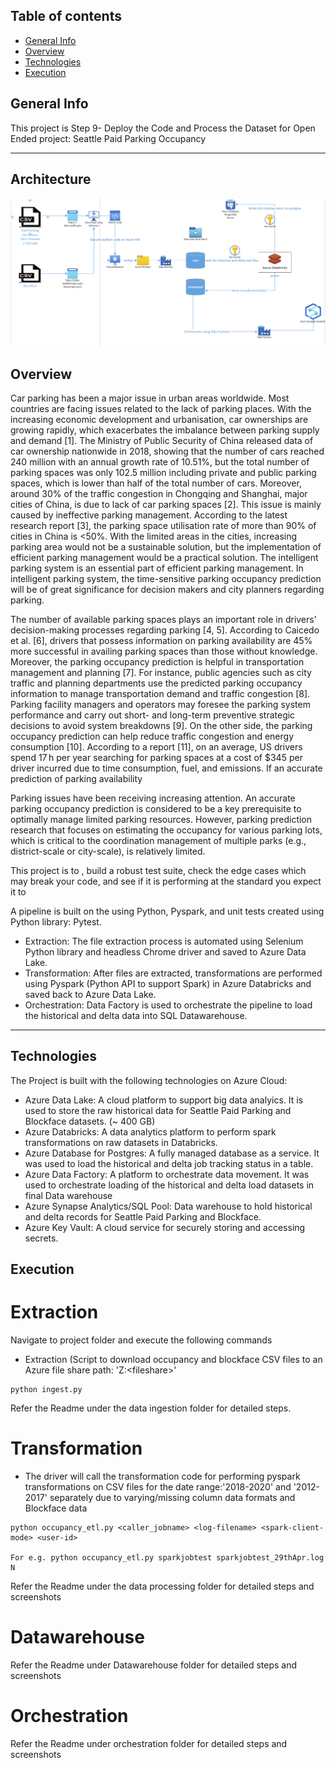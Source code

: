 ## Table of contents
* [General Info](#general-info)
* [Overview](#overview)
* [Technologies](#technologies)
* [Execution](#execution)


## General Info
This project is Step 9- Deploy the Code and Process the Dataset for Open Ended project: Seattle Paid Parking Occupancy

<hr/>

## Architecture

![Alt text](./Documentation/SeattleETLPipelineArchitecture.PNG?raw=true "ETLPipelineArchitecture")


## Overview
Car parking has been a major issue in urban areas worldwide. Most countries are facing issues related to the lack of parking places. With the increasing economic development and urbanisation, car ownerships are growing rapidly, which exacerbates the imbalance between parking supply and demand [1]. The Ministry of Public Security of China released data of car ownership nationwide in 2018, showing that the number of cars reached 240 million with an annual growth rate of 10.51%, but the total number of parking spaces was only 102.5 million including private and public parking spaces, which is lower than half of the total number of cars. Moreover, around 30% of the traffic congestion in Chongqing and Shanghai, major cities of China, is due to lack of car parking spaces [2]. This issue is mainly caused by ineffective parking management. According to the latest research report [3], the parking space utilisation rate of more than 90% of cities in China is <50%. With the limited areas in the cities, increasing parking area would not be a sustainable solution, but the implementation of efficient parking management would be a practical solution. The intelligent parking system is an essential part of efficient parking management. In intelligent parking system, the time-sensitive parking occupancy prediction will be of great significance for decision makers and city planners regarding parking.

The number of available parking spaces plays an important role in drivers’ decision-making processes regarding parking [4, 5]. According to Caicedo et al. [6], drivers that possess information on parking availability are 45% more successful in availing parking spaces than those without knowledge. Moreover, the parking occupancy prediction is helpful in transportation management and planning [7]. For instance, public agencies such as city traffic and planning departments use the predicted parking occupancy information to manage transportation demand and traffic congestion [8]. Parking facility managers and operators may foresee the parking system performance and carry out short- and long-term preventive strategic decisions to avoid system breakdowns [9]. On the other side, the parking occupancy prediction can help reduce traffic congestion and energy consumption [10]. According to a report [11], on an average, US drivers spend 17 h per year searching for parking spaces at a cost of $345 per driver incurred due to time consumption, fuel, and emissions. If an accurate prediction of parking availability


Parking issues have been receiving increasing attention. An accurate parking occupancy prediction is considered to be a key prerequisite to optimally manage limited parking resources. However, parking prediction research that focuses on estimating the occupancy for various parking lots, which is critical to the coordination management of multiple parks (e.g., district-scale or city-scale), is relatively limited.

This project is to , build a robust test suite, check the edge cases which may break your code, and see if it is performing at the standard you expect it to

A pipeline is built on the using Python, Pyspark, and unit tests created using Python library: Pytest.

* Extraction: The file extraction process is automated using Selenium Python library and headless Chrome driver and saved to Azure Data Lake.
* Transformation: After files are extracted, transformations are performed using Pyspark (Python API to support Spark) in Azure Databricks and saved back to Azure Data Lake.
* Orchestration: Data Factory is used to orchestrate the pipeline to load the historical and delta data into SQL Datawarehouse.

<hr/>


## Technologies
The Project is built with the following technologies on Azure Cloud:
* Azure Data Lake: A cloud platform to support big data analyics. It is used to store the raw historical data for Seattle Paid Parking and Blockface datasets. (~ 400 GB)
* Azure Databricks: A data analytics platform to perform spark transformations on raw datasets in Databricks.
* Azure Database for Postgres: A fully managed database as a service. It was used to load the historical and delta job tracking status in a table.
* Azure Data Factory: A platform to orchestrate data movement. It was used to orchestrate loading of the historical and delta load datasets in final Data warehouse
* Azure Synapse Analytics/SQL Pool: Data warehouse to hold historical and delta records for Seattle Paid Parking and Blockface.
* Azure Key Vault: A cloud service for securely storing and accessing secrets.


## Execution

# Extraction

Navigate to project folder and execute the following commands

* Extraction (Script to download occupancy and blockface CSV files to an Azure file share path: 'Z:\<fileshare>\'

```
python ingest.py

```

Refer the Readme under the data ingestion folder for detailed steps.

# Transformation

* The driver will call the transformation code for performing pyspark transformations on CSV files for the date range:'2018-2020' and '2012-2017' separately due to varying/missing column data formats and Blockface data

```
python occupancy_etl.py <caller_jobname> <log-filename> <spark-client-mode> <user-id>

For e.g. python occupancy_etl.py sparkjobtest sparkjobtest_29thApr.log N

```

Refer the Readme under the data processing folder for detailed steps and screenshots

# Datawarehouse

Refer the Readme under Datawarehouse folder for detailed steps and screenshots

# Orchestration

Refer the Readme under orchestration folder for detailed steps and screenshots
